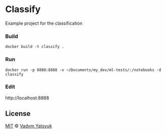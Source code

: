 # Classify

Example project for the classification

### Build

```
docker build -t classify .
```

### Run

```
docker run -p 8888:8888 -v ~/Documents/my_dev/ml-tests/:/notebooks -d classify
```

### Edit

http://localhost:8888

## License

[MIT](https://tldrlegal.com/license/mit-license) © [Vadym Yatsyuk](https://github.com/vadimdez)
